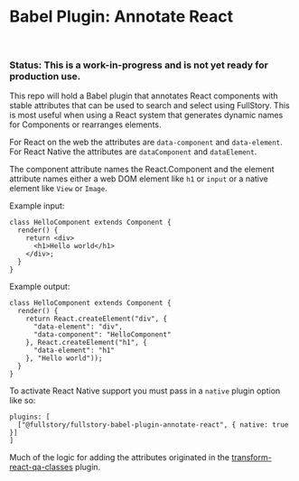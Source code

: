 # Babel Plugin: Annotate React
​
### Status: This is a work-in-progress and is not yet ready for production use.

This repo will hold a Babel plugin that annotates React components with stable attributes that can be used to search and select using FullStory. This is most useful when using a React system that generates dynamic names for Components or rearranges elements.

For React on the web the attributes are `data-component` and `data-element`. For React Native the attributes are `dataComponent` and `dataElement`.

The component attribute names the React.Component and the element attribute names either a web DOM element like `h1` or `input` or a native element like `View` or `Image`.

Example input:

    class HelloComponent extends Component {
      render() {
        return <div>
          <h1>Hello world</h1>
        </div>;
      }
    }

Example output:

    class HelloComponent extends Component {
      render() {
        return React.createElement("div", {
          "data-element": "div",
          "data-component": "HelloComponent"
        }, React.createElement("h1", {
          "data-element": "h1"
        }, "Hello world"));
      }
    }


To activate React Native support you must pass in a `native` plugin option like so:

    plugins: [
      ["@fullstory/fullstory-babel-plugin-annotate-react", { native: true }]
    ]


Much of the logic for adding the attributes originated in the [transform-react-qa-classes](https://github.com/davesnx/babel-plugin-transform-react-qa-classes/) plugin.
